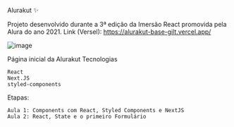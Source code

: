 Alurakut ✨

Projeto desenvolvido durante a 3ª edição da Imersão React promovida pela Alura do ano 2021.
Link (Versel): https://alurakut-base-gilt.vercel.app/

![image](https://user-images.githubusercontent.com/19363871/125538019-800acebc-8889-4a8d-84d9-48a0980fb6f9.png)


Página inicial da Alurakut
Tecnologias

    React
    Next.JS
    styled-components

Etapas: 

    Aula 1: Components com React, Styled Components e NextJS
    Aula 2: React, State e o primeiro Formulário
